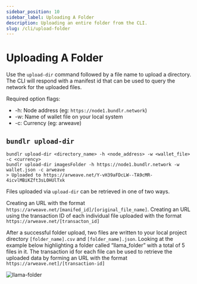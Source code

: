 ```yaml
---
sidebar_position: 10
sidebar_label: Uploading A Folder
description: Uploading an entire folder from the CLI.
slug: /cli/upload-folder
---
```


# Uploading A Folder

Use the `upload-dir` command followed by a file name to upload a directory. The CLI will respond with a manifest id that can be used to query the network for the uploaded files.

Required option flags:

-   -h: Node address (eg: `https://node1.bundlr.network`)
-   -w: Name of wallet file on your local system
-   -c: Currency (eg: arweave)

## `bundlr upload-dir`

```console
bundlr upload-dir <directory_name> -h <node_address> -w <wallet_file> -c <currency>
bundlr upload-dir imagesFolder -h https://node1.bundlr.network -w wallet.json -c arweave
> Uploaded to https://arweave.net/Y-vH39aFDcLW--TA9cMR-4icvlMBiKZft3sL0HUlTxk
```

Files uploaded via `upload-dir` can be retrieved in one of two ways.

Creating an URL with the format `https://arweave.net/[manifed_id]/[original_file_name]`.
Creating an URL using the transaction ID of each individual file uploaded with the format `https://arweave.net/[transacton_id]`

After a successful folder upload, two files are written to your local project directory `[folder_name].csv` and `[folder_name].json`. Looking at the example below highlighting a folder called “llama_folder” with a total of 5 files in it. The transaction id for each file can be used to retrieve the uploaded data by forming an URL with the format `https://arweave.net]/[transaction-id]`

![llama-folder](/img/code-assets/llama-folder-manifest.png)
